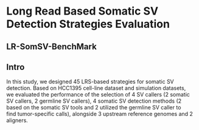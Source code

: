 # Long Read Based Somatic SV Detection Strategies Evaluation
## LR-SomSV-BenchMark
## Intro
In this study, we designed 45 LRS-based strategies for somatic SV detection. Based on HCC1395 cell-line dataset and simulation datasets, we evaluated the performance of the selection of 4 SV callers (2 somatic SV callers, 2 germline SV callers), 4 somatic SV detection methods (2 based on the somatic SV tools and 2 utilized the germline SV caller to find tumor-specific calls), alongside 3 upstream reference genomes and 2 aligners.












